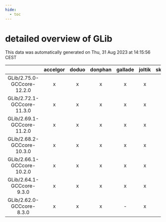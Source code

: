 ```yaml
---
hide:
  - toc
---
```


detailed overview of GLib
=========================


This data was automatically generated on Thu, 31 Aug 2023 at 14:15:56 CEST  

| |accelgor|doduo|donphan|gallade|joltik|skitty|swalot|victini|
| :---: | :---: | :---: | :---: | :---: | :---: | :---: | :---: | :---: |
|GLib/2.75.0-GCCcore-12.2.0|x|x|x|x|x|x|x|x|
|GLib/2.72.1-GCCcore-11.3.0|x|x|x|x|x|x|x|x|
|GLib/2.69.1-GCCcore-11.2.0|x|x|x|x|x|x|x|x|
|GLib/2.68.2-GCCcore-10.3.0|x|x|x|x|x|x|x|x|
|GLib/2.66.1-GCCcore-10.2.0|x|x|x|x|x|x|x|x|
|GLib/2.64.1-GCCcore-9.3.0|x|x|x|x|x|x|x|x|
|GLib/2.62.0-GCCcore-8.3.0|x|x|x|-|x|x|x|x|
